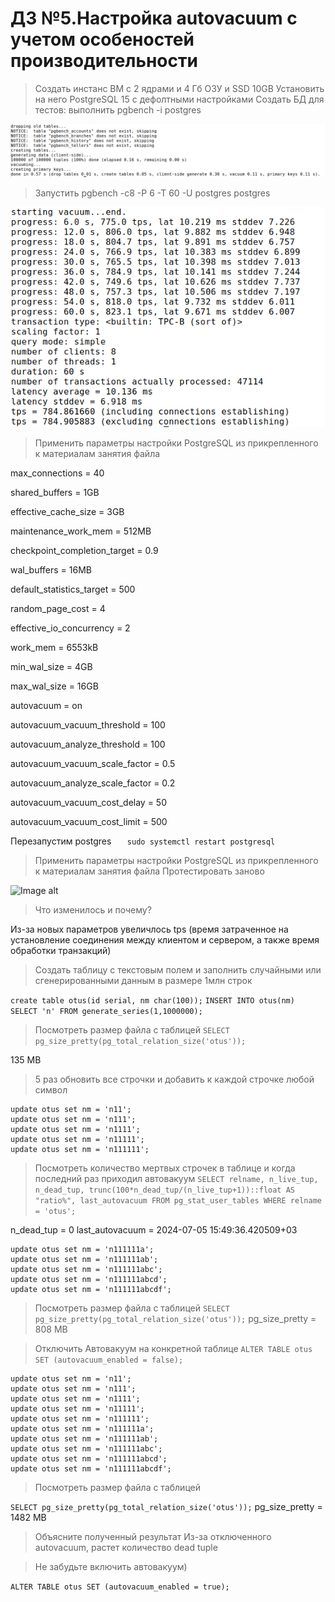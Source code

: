 # ДЗ №5.Настройка autovacuum с учетом особеностей производительности

> Создать инстанс ВМ с 2 ядрами и 4 Гб ОЗУ и SSD 10GB
> Установить на него PostgreSQL 15 с дефолтными настройками
> Создать БД для тестов: выполнить pgbench -i postgres
> 
![Image alt](https://github.com/nzimenkov/POSTGRES-HW/blob/OTUS/HW05/1.png)
> Запустить pgbench -c8 -P 6 -T 60 -U postgres postgres
> 
![Image alt](https://github.com/nzimenkov/POSTGRES-HW/blob/OTUS/HW05/2.png)

> Применить параметры настройки PostgreSQL из прикрепленного к материалам занятия файла

max_connections = 40

shared_buffers = 1GB

effective_cache_size = 3GB

maintenance_work_mem = 512MB

checkpoint_completion_target = 0.9

wal_buffers = 16MB

default_statistics_target = 500

random_page_cost = 4

effective_io_concurrency = 2

work_mem = 6553kB

min_wal_size = 4GB

max_wal_size = 16GB

autovacuum = on 

autovacuum_vacuum_threshold = 100 

autovacuum_analyze_threshold = 100

autovacuum_vacuum_scale_factor = 0.5

autovacuum_analyze_scale_factor = 0.2

autovacuum_vacuum_cost_delay = 50

autovacuum_vacuum_cost_limit = 500

Перезапустим postgres
```   sudo systemctl restart postgresql```

> Применить параметры настройки PostgreSQL из прикрепленного к материалам занятия файла
> Протестировать заново

![Image alt](https://github.com/nzimenkov/POSTGRES-HW/blob/OTUS/HW05/3.png)

> Что изменилось и почему?
> 
Из-за новых параметров увеличлось tps (время  затраченное на установление соединения между клиентом и сервером, а также время обработки транзакций)


> Создать таблицу с текстовым полем и заполнить случайными или сгенерированными данным в размере 1млн строк

```create table otus(id serial, nm char(100));```
```INSERT INTO otus(nm) SELECT 'n' FROM generate_series(1,1000000);```

> Посмотреть размер файла с таблицей
```SELECT pg_size_pretty(pg_total_relation_size('otus'));```

135 MB

> 5 раз обновить все строчки и добавить к каждой строчке любой символ

```
update otus set nm = 'n11';
update otus set nm = 'n111';
update otus set nm = 'n1111';
update otus set nm = 'n11111';
update otus set nm = 'n111111';
```
>Посмотреть количество мертвых строчек в таблице и когда последний раз приходил автовакуум
```SELECT relname, n_live_tup, n_dead_tup, trunc(100*n_dead_tup/(n_live_tup+1))::float AS "ratio%", last_autovacuum FROM pg_stat_user_tables WHERE relname = 'otus';```

n_dead_tup =  0
last_autovacuum = 2024-07-05 15:49:36.420509+03
 
```
update otus set nm = 'n111111a';
update otus set nm = 'n111111ab';
update otus set nm = 'n111111abc';
update otus set nm = 'n111111abcd';
update otus set nm = 'n111111abcdf';
```

> Посмотреть размер файла с таблицей
```SELECT pg_size_pretty(pg_total_relation_size('otus'));```
 pg_size_pretty = 808 MB

 > Отключить Автовакуум на конкретной таблице
 ```ALTER TABLE otus SET (autovacuum_enabled = false);```

 ```
update otus set nm = 'n11';
update otus set nm = 'n111';
update otus set nm = 'n1111';
update otus set nm = 'n11111';
update otus set nm = 'n111111';
update otus set nm = 'n111111a';
update otus set nm = 'n111111ab';
update otus set nm = 'n111111abc';
update otus set nm = 'n111111abcd';
update otus set nm = 'n111111abcdf';
```

> Посмотреть размер файла с таблицей

```SELECT pg_size_pretty(pg_total_relation_size('otus'));```
pg_size_pretty = 1482 MB

> Объясните полученный результат
Из-за отключенного autovacuum, растет количество dead tuple


> Не забудьте включить автовакуум)

```ALTER TABLE otus SET (autovacuum_enabled = true);```
